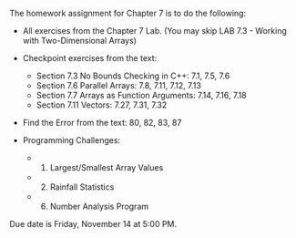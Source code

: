 The homework assignment for Chapter 7 is to do the following:

- All exercises from the Chapter 7 Lab. (You may skip LAB 7.3 - Working with Two-Dimensional Arrays)

- Checkpoint exercises from the text:
    - Section 7.3 No Bounds Checking in C++:  7.1, 7.5, 7.6
    - Section 7.6 Parallel Arrays: 7.8, 7.11, 7.12, 7.13
    - Section 7.7 Arrays as Function Arguments: 7.14, 7.16, 7.18
    - Section 7.11 Vectors: 7.27, 7.31, 7.32

- Find the Error from the text: 80, 82, 83, 87

- Programming Challenges:
    - 1. Largest/Smallest Array Values
    - 2. Rainfall Statistics
    - 6. Number Analysis Program

Due date is Friday, November 14 at 5:00 PM.

